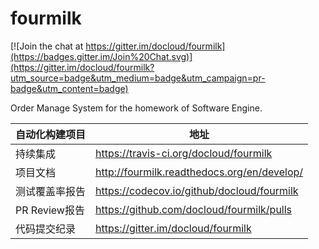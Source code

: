 # fourmilk

[![Join the chat at https://gitter.im/docloud/fourmilk](https://badges.gitter.im/Join%20Chat.svg)](https://gitter.im/docloud/fourmilk?utm_source=badge&utm_medium=badge&utm_campaign=pr-badge&utm_content=badge)



Order Manage System for the homework of Software Engine.



| 自动化构建项目     | 地址                                       |
| ----------- | ---------------------------------------- |
| 持续集成        | https://travis-ci.org/docloud/fourmilk   |
| 项目文档        | http://fourmilk.readthedocs.org/en/develop/ |
| 测试覆盖率报告     | https://codecov.io/github/docloud/fourmilk |
| PR Review报告 | https://github.com/docloud/fourmilk/pulls |
| 代码提交纪录      | https://gitter.im/docloud/fourmilk       |

